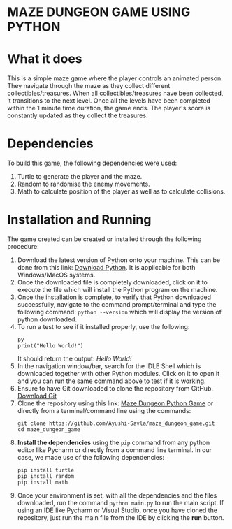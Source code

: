 # MAZE DUNGEON GAME USING PYTHON
# What it does
This is a simple maze game where the player controls an animated person. They navigate through the maze as they collect different collectibles/treasures. When all collectibles/treasures have been collected, it transitions to the next level. Once all the levels have been completed within the 1 minute time duration, the game ends. The player's score is constantly updated as they collect the treasures.
# Dependencies
To build this game, the following dependencies were used:
  1. Turtle to generate the player and the maze.
  2. Random to randomise the enemy movements.
  3. Math to calculate position of the player as well as to calculate collisions.
# Installation and Running
The game created can be created or installed through the following procedure:
  1. Download the latest version of Python onto your machine. This can be done from this link: [Download Python](https://www.python.org/downloads/). It is applicable for both Windows/MacOS systems.
  2. Once the downloaded file is completely downloaded, click on it to execute the file which will install the Python program on the machine.
  3. Once the installation is complete, to verify that Python downloaded successfully, navigate to the command prompt/terminal and type the following command: `python --version` which will display the version of python downloaded.
  4. To run a test to see if it installed properly, use the following:
     ```
     py
     print("Hello World!")
     ```
     It should return the output: *Hello World!*
  5. In the navigation window/bar, search for the IDLE Shell which is downloaded together with other Python modules. Click on it to open it and you can run the same command above to test if it is working.
  6. Ensure to have Git downloaded to clone the repository from GitHub. [Download Git](https://git-scm.com/downloads)
  7. Clone the repository using this link: [Maze Dungeon Python Game](https://github.com/Ayushi-Savla/maze_dungeon_game) or directly from a terminal/command line using the commands: 
     ```
     git clone https://github.com/Ayushi-Savla/maze_dungeon_game.git
     cd maze_dungeon_game
     ```
  8. **Install the dependencies** using the `pip` command from any python editor like Pycharm or directly from a command line terminal. In our case, we made use of the following dependencies:
     ```
     pip install turtle
     pip install random
     pip install math
     ```
  9. Once your environment is set, with all the dependencies and the files downloaded, run the command `python main.py` to run the main script. If using an IDE like Pycharm or Visual Studio, once you have cloned the repository, just run the main file from the IDE by clicking the **run** button.
